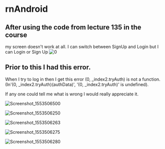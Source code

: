 # rnAndroid

## After using the code from lecture 135 in the course 

my screen doesn't work at all.  I can switch between SignUp and Login but I can Login or Sign Up
![0](https://user-images.githubusercontent.com/21030885/55535747-02787080-56f3-11e9-851d-a7e82405ff4d.jpg)

## Prior to this I had this error.

When I try to log in then I get this error (0, _index2.tryAuth) is not a function. (In'(0, _index2.tryAuth)(authData)', '(0, _index2.tryAuth)' is undefined). 

If any one could tell me what is wrong I would really appreciate it.

![Screenshot_1553506500](https://user-images.githubusercontent.com/21030885/54914870-56d46100-4f39-11e9-8c98-646f8e70ae02.png)

![Screenshot_1553506250](https://user-images.githubusercontent.com/21030885/54914977-8a16f000-4f39-11e9-9661-e37f65baeae1.png)

![Screenshot_1553506263](https://user-images.githubusercontent.com/21030885/54914993-913dfe00-4f39-11e9-9136-3f6c0a82a58f.png)

![Screenshot_1553506275](https://user-images.githubusercontent.com/21030885/54914999-9438ee80-4f39-11e9-8015-b2038ca2bdc6.png)


![Screenshot_1553506280](https://user-images.githubusercontent.com/21030885/54915043-a4e96480-4f39-11e9-8cbb-081b8415a8e5.png)

